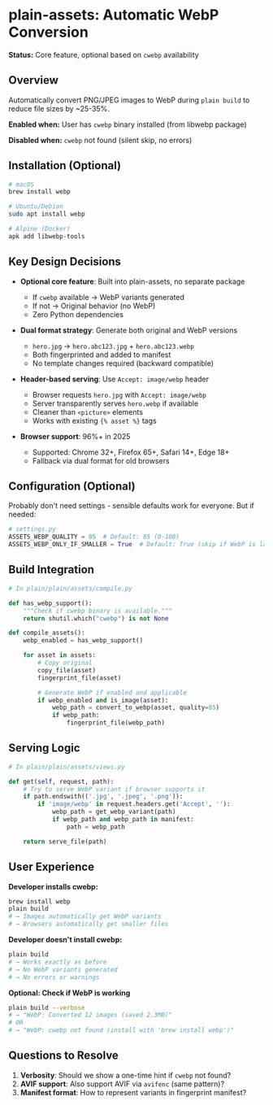 # plain-assets: Automatic WebP Conversion

**Status:** Core feature, optional based on `cwebp` availability

## Overview

Automatically convert PNG/JPEG images to WebP during `plain build` to reduce file sizes by ~25-35%.

**Enabled when:** User has `cwebp` binary installed (from libwebp package)

**Disabled when:** `cwebp` not found (silent skip, no errors)

## Installation (Optional)

```bash
# macOS
brew install webp

# Ubuntu/Debian
sudo apt install webp

# Alpine (Docker)
apk add libwebp-tools
```

## Key Design Decisions

- **Optional core feature**: Built into plain-assets, no separate package
    - If `cwebp` available → WebP variants generated
    - If not → Original behavior (no WebP)
    - Zero Python dependencies

- **Dual format strategy**: Generate both original and WebP versions
    - `hero.jpg` → `hero.abc123.jpg` + `hero.abc123.webp`
    - Both fingerprinted and added to manifest
    - No template changes required (backward compatible)

- **Header-based serving**: Use `Accept: image/webp` header
    - Browser requests `hero.jpg` with `Accept: image/webp`
    - Server transparently serves `hero.webp` if available
    - Cleaner than `<picture>` elements
    - Works with existing `{% asset %}` tags

- **Browser support**: 96%+ in 2025
    - Supported: Chrome 32+, Firefox 65+, Safari 14+, Edge 18+
    - Fallback via dual format for old browsers

## Configuration (Optional)

Probably don't need settings - sensible defaults work for everyone. But if needed:

```python
# settings.py
ASSETS_WEBP_QUALITY = 85  # Default: 85 (0-100)
ASSETS_WEBP_ONLY_IF_SMALLER = True  # Default: True (skip if WebP is larger)
```

## Build Integration

```python
# In plain/plain/assets/compile.py

def has_webp_support():
    """Check if cwebp binary is available."""
    return shutil.which("cwebp") is not None

def compile_assets():
    webp_enabled = has_webp_support()

    for asset in assets:
        # Copy original
        copy_file(asset)
        fingerprint_file(asset)

        # Generate WebP if enabled and applicable
        if webp_enabled and is_image(asset):
            webp_path = convert_to_webp(asset, quality=85)
            if webp_path:
                fingerprint_file(webp_path)
```

## Serving Logic

```python
# In plain/plain/assets/views.py

def get(self, request, path):
    # Try to serve WebP variant if browser supports it
    if path.endswith(('.jpg', '.jpeg', '.png')):
        if 'image/webp' in request.headers.get('Accept', ''):
            webp_path = get_webp_variant(path)
            if webp_path and webp_path in manifest:
                path = webp_path

    return serve_file(path)
```

## User Experience

**Developer installs cwebp:**

```bash
brew install webp
plain build
# → Images automatically get WebP variants
# → Browsers automatically get smaller files
```

**Developer doesn't install cwebp:**

```bash
plain build
# → Works exactly as before
# → No WebP variants generated
# → No errors or warnings
```

**Optional: Check if WebP is working**

```bash
plain build --verbose
# → "WebP: Converted 12 images (saved 2.3MB)"
# OR
# → "WebP: cwebp not found (install with 'brew install webp')"
```

## Questions to Resolve

1. **Verbosity**: Should we show a one-time hint if `cwebp` not found?
2. **AVIF support**: Also support AVIF via `avifenc` (same pattern)?
3. **Manifest format**: How to represent variants in fingerprint manifest?
